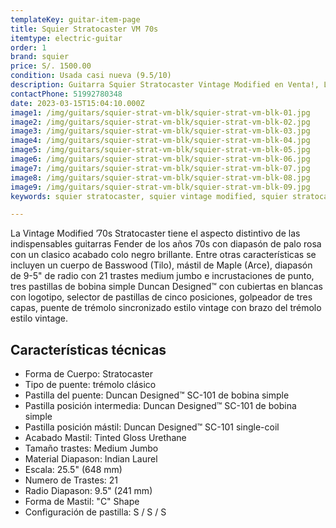 ```yaml
---
templateKey: guitar-item-page
title: Squier Stratocaster VM 70s
itemtype: electric-guitar
order: 1
brand: squier
price: S/. 1500.00
condition: Usada casi nueva (9.5/10)
description: Guitarra Squier Stratocaster Vintage Modified en Venta!, Lima, Peru
contactPhone: 51992780348
date: 2023-03-15T15:04:10.000Z
image1: /img/guitars/squier-strat-vm-blk/squier-strat-vm-blk-01.jpg
image2: /img/guitars/squier-strat-vm-blk/squier-strat-vm-blk-02.jpg
image3: /img/guitars/squier-strat-vm-blk/squier-strat-vm-blk-03.jpg
image4: /img/guitars/squier-strat-vm-blk/squier-strat-vm-blk-04.jpg
image5: /img/guitars/squier-strat-vm-blk/squier-strat-vm-blk-05.jpg
image6: /img/guitars/squier-strat-vm-blk/squier-strat-vm-blk-06.jpg
image7: /img/guitars/squier-strat-vm-blk/squier-strat-vm-blk-07.jpg
image8: /img/guitars/squier-strat-vm-blk/squier-strat-vm-blk-08.jpg
image9: /img/guitars/squier-strat-vm-blk/squier-strat-vm-blk-09.jpg
keywords: squier stratocaster, squier vintage modified, squier stratocaster vintage modified

---
```

La Vintage Modified ’70s Stratocaster tiene el aspecto distintivo de las indispensables guitarras Fender de los años 70s con diapasón de palo rosa con un clasico acabado colo negro brillante. Entre otras características se incluyen un cuerpo de Basswood (Tilo), mástil de Maple (Arce), diapasón de 9-5" de radio con 21 trastes medium jumbo e incrustaciones de punto, tres pastillas de bobina simple Duncan Designed™ con cubiertas en blancas con logotipo, selector de pastillas de cinco posiciones, golpeador de tres capas, puente de trémolo sincronizado estilo vintage con brazo del trémolo estilo vintage.

## Características técnicas

* Forma de Cuerpo: Stratocaster
* Tipo de puente: trémolo clásico
* Pastilla del puente: Duncan Designed™ SC-101 de bobina simple
* Pastilla posición intermedia: Duncan Designed™ SC-101 de bobina simple
* Pastilla posición mástil: Duncan Designed™ SC-101 single-coil
* Acabado Mastil: Tinted Gloss Urethane
* Tamaño trastes: Medium Jumbo
* Material Diapason: Indian Laurel
* Escala: 25.5" (648 mm)
* Numero de Trastes: 21
* Radio Diapason: 9.5" (241 mm)
* Forma de Mastil: "C" Shape
* Configuración de pastilla: S / S / S